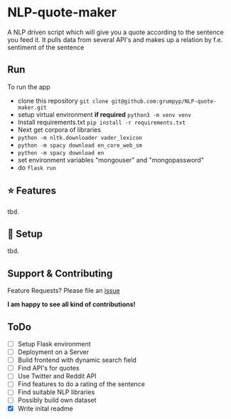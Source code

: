 # NLP-quote-maker
A NLP driven script which will give you a quote according to the sentence you feed it. It pulls data from several API's and makes up a relation by f.e. sentiment of the sentence

## Run
To run the app 
- clone this repository `git clone git@github.com:grumpyp/NLP-quote-maker.git`
- setup virtual environment __if required__ `python3 -m venv venv`
- Install requirements.txt `pip install -r requirements.txt`
- Next get corpora of libraries
- `python -m nltk.downloader vader_lexicon`
- `python -m spacy download en_core_web_sm`
- `python -m spacy download en`
- set environment variables "mongouser" and "mongopassword"
- do `flask run`

## ⭐ Features
tbd.

## 👾 Setup 
tbd.

## Support & Contributing

Feature Requests? Please file an [issue](https://github.com/grumpyp/NLP-quote-maker/issues)

**I am happy to see all kind of contributions!**

## ToDo

- [ ] Setup Flask environment
- [ ] Deployment on a Server
- [ ] Build frontend with dynamic search field
- [ ] Find API's for quotes
- [ ] Use Twitter and Reddit API
- [ ] Find features to do a rating of the sentence
- [ ] Find suitable NLP libraries
- [ ] Possibly build own dataset
- [x] Write inital readme
